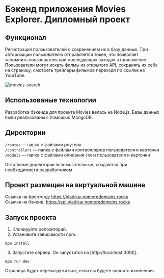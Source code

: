 # Бэкенд приложения Movies Explorer. Дипломный проект

## Функционал

Регистрация ползьзователей с сохранением их в базу данных. При авторизации пользователю отправляется токен, что позволяет запомнить пользователя при последующих заходах в приложение. Пользователи могут искать филмы из открытого API, сохранять их себе на страницу, смотреть трейлеры фильмов переходя по ссылке на YourTube.

![movies-search](https://user-images.githubusercontent.com/83186015/151663061-ab80ef67-b28b-41a3-9d4d-9ad0ca9a556b.gif)

## Использованые технологии

Разработка бэкенда для проекта Movies велась на Node.js. Базы данных были реализованы с помощью MongoDB.

## Директории

`/routes` — папка с файлами роутера  
`/controllers` — папка с файлами контроллеров пользователя и карточки   
`/models` — папка с файлами описания схем пользователя и карточки  
  
Остальные директории вспомогательные, создаются при необходимости разработчиком

## Проект размещен на виртуальной машине
Ссылка на фронтенд: https://vladikur.nomoredomains.rocks \
Ссылка на бэкенд: https://api.vladikur.nomoredomains.rocks

## Запуск проекта
1. Клонируйте репозиторий.
2. Установите зависимости npm.
```
npm install
```
3. Запустите сервер. Он запустится на [http://localhost:3000].
```
npm run dev
```
Страница будет перезагружаться, если вы будете вносить изменения.
